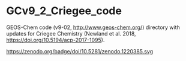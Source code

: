 # GCv9_2_Criegee_code
GEOS-Chem code (v9-02, http://www.geos-chem.org/) directory with updates for Criegee Chemistry (Newland et al. 2018, https://doi.org/10.5194/acp-2017-1095).

https://zenodo.org/badge/doi/10.5281/zenodo.1220385.svg